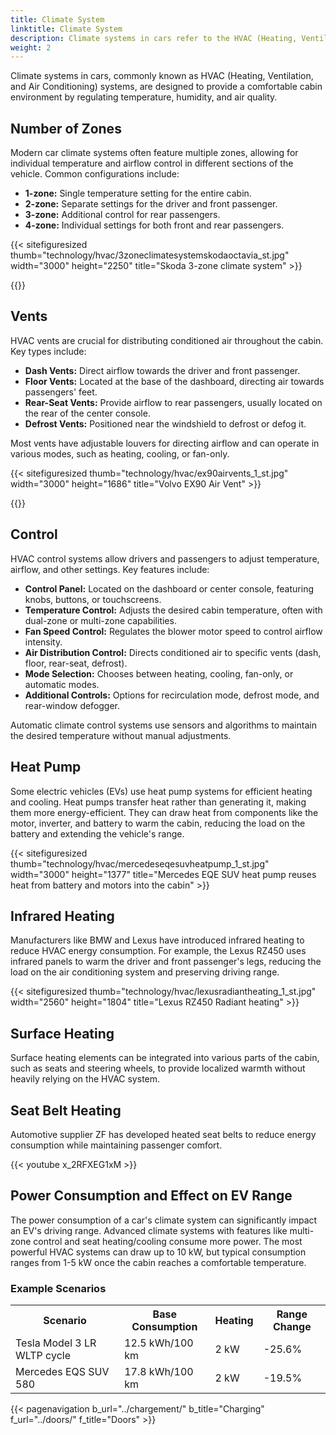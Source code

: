 ```yaml
---
title: Climate System
linktitle: Climate System
description: Climate systems in cars refer to the HVAC (Heating, Ventilation, and Air Conditioning) systems that regulate temperature, humidity, and air quality inside the vehicle cabin for passenger comfort.
weight: 2
---
```

<!-- markdownlint-disable MD033 -->

Climate systems in cars, commonly known as HVAC (Heating, Ventilation, and Air Conditioning) systems, are designed to provide a comfortable cabin environment by regulating temperature, humidity, and air quality.

## Number of Zones

Modern car climate systems often feature multiple zones, allowing for individual temperature and airflow control in different sections of the vehicle. Common configurations include:

- **1-zone:** Single temperature setting for the entire cabin.
- **2-zone:** Separate settings for the driver and front passenger.
- **3-zone:** Additional control for rear passengers.
- **4-zone:** Individual settings for both front and rear passengers.

{{< sitefiguresized thumb="technology/hvac/3zoneclimatesystemskodaoctavia_st.jpg" width="3000" height="2250" title="Skoda 3-zone climate system" >}}

{{<evkxdisplayaddarticle />}}

## Vents

HVAC vents are crucial for distributing conditioned air throughout the cabin. Key types include:

- **Dash Vents:** Direct airflow towards the driver and front passenger.
- **Floor Vents:** Located at the base of the dashboard, directing air towards passengers' feet.
- **Rear-Seat Vents:** Provide airflow to rear passengers, usually located on the rear of the center console.
- **Defrost Vents:** Positioned near the windshield to defrost or defog it.

Most vents have adjustable louvers for directing airflow and can operate in various modes, such as heating, cooling, or fan-only.

{{< sitefiguresized thumb="technology/hvac/ex90airvents_1_st.jpg" width="3000" height="1686" title="Volvo EX90 Air Vent" >}}

{{<evkxdisplayaddarticle />}}

## Control

HVAC control systems allow drivers and passengers to adjust temperature, airflow, and other settings. Key features include:

- **Control Panel:** Located on the dashboard or center console, featuring knobs, buttons, or touchscreens.
- **Temperature Control:** Adjusts the desired cabin temperature, often with dual-zone or multi-zone capabilities.
- **Fan Speed Control:** Regulates the blower motor speed to control airflow intensity.
- **Air Distribution Control:** Directs conditioned air to specific vents (dash, floor, rear-seat, defrost).
- **Mode Selection:** Chooses between heating, cooling, fan-only, or automatic modes.
- **Additional Controls:** Options for recirculation mode, defrost mode, and rear-window defogger.

Automatic climate control systems use sensors and algorithms to maintain the desired temperature without manual adjustments.

## Heat Pump

Some electric vehicles (EVs) use heat pump systems for efficient heating and cooling. Heat pumps transfer heat rather than generating it, making them more energy-efficient. They can draw heat from components like the motor, inverter, and battery to warm the cabin, reducing the load on the battery and extending the vehicle's range.

{{< sitefiguresized thumb="technology/hvac/mercedeseqesuvheatpump_1_st.jpg" width="3000" height="1377" title="Mercedes EQE SUV heat pump reuses heat from battery and motors into the cabin" >}}

## Infrared Heating

Manufacturers like BMW and Lexus have introduced infrared heating to reduce HVAC energy consumption. For example, the Lexus RZ450 uses infrared panels to warm the driver and front passenger's legs, reducing the load on the air conditioning system and preserving driving range.

{{< sitefiguresized thumb="technology/hvac/lexusradiantheating_1_st.jpg" width="2560" height="1804" title="Lexus RZ450 Radiant heating" >}}

## Surface Heating

Surface heating elements can be integrated into various parts of the cabin, such as seats and steering wheels, to provide localized warmth without heavily relying on the HVAC system.

## Seat Belt Heating

Automotive supplier ZF has developed heated seat belts to reduce energy consumption while maintaining passenger comfort.

{{< youtube x_2RFXEG1xM >}}

## Power Consumption and Effect on EV Range

The power consumption of a car's climate system can significantly impact an EV's driving range. Advanced climate systems with features like multi-zone control and seat heating/cooling consume more power. The most powerful HVAC systems can draw up to 10 kW, but typical consumption ranges from 1-5 kW once the cabin reaches a comfortable temperature.

### Example Scenarios

<table class="table table-striped">
  <tr>
    <th>Scenario</th>
    <th>Base Consumption</th>
    <th>Heating</th>
    <th>Range Change</th>
  </tr>
  <tr>
    <td>Tesla Model 3 LR WLTP cycle</td>
    <td>12.5 kWh/100 km</td>
    <td>2 kW</td>
    <td>-25.6%</td>
  </tr>
  <tr>
    <td>Mercedes EQS SUV 580</td>
    <td>17.8 kWh/100 km</td>
    <td>2 kW</td>
    <td>-19.5%</td>
  </tr>
</table>

{{< pagenavigation b_url="../chargement/" b_title="Charging" f_url="../doors/" f_title="Doors" >}}